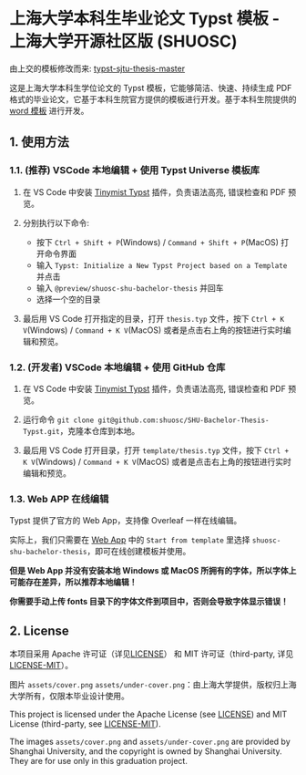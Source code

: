 # 上海大学本科生毕业论文 Typst 模板 - 上海大学开源社区版 (SHUOSC)

由上交的模板修改而来: [typst-sjtu-thesis-master](https://github.com/tzhTaylor/typst-sjtu-thesis-master)

这是上海大学本科生学位论文的 Typst 模板，它能够简洁、快速、持续生成 PDF 格式的毕业论文，它基于本科生院官方提供的模板进行开发。基于本科生院提供的 [word 模板](https://cj.shu.edu.cn/DataInterface/上海大学本科毕业论文（设计）撰写格式模板.pdf) 进行开发。

## 1. 使用方法

### 1.1. (推荐) VSCode 本地编辑 + 使用 Typst Universe 模板库

1. 在 VS Code 中安装 [Tinymist Typst](https://marketplace.visualstudio.com/items?itemName=myriad-dreamin.tinymist) 插件，负责语法高亮, 错误检查和 PDF 预览。

2. 分别执行以下命令: 
   - 按下 `Ctrl + Shift + P`(Windows) / `Command + Shift + P`(MacOS) 打开命令界面
   - 输入 `Typst: Initialize a New Typst Project based on a Template` 并点击 
   - 输入 `@preview/shuosc-shu-bachelor-thesis` 并回车
   - 选择一个空的目录

3. 最后用 VS Code 打开指定的目录，打开 `thesis.typ` 文件，按下 `Ctrl + K V`(Windows) / `Command + K V`(MacOS) 或者是点击右上角的按钮进行实时编辑和预览。

### 1.2. (开发者) VSCode 本地编辑 + 使用 GitHub 仓库

1. 在 VS Code 中安装 [Tinymist Typst](https://marketplace.visualstudio.com/items?itemName=myriad-dreamin.tinymist) 插件，负责语法高亮, 错误检查和 PDF 预览。

2. 运行命令 `git clone git@github.com:shuosc/SHU-Bachelor-Thesis-Typst.git`，克隆本仓库到本地。

3. 最后用 VS Code 打开目录，打开 `template/thesis.typ` 文件，按下 `Ctrl + K V`(Windows) / `Command + K V`(MacOS) 或者是点击右上角的按钮进行实时编辑和预览。

### 1.3. Web APP 在线编辑

Typst 提供了官方的 Web App，支持像 Overleaf 一样在线编辑。

实际上，我们只需要在 [Web App](https://typst.app/) 中的 `Start from template` 里选择 `shuosc-shu-bachelor-thesis`，即可在线创建模板并使用。

**但是 Web App 并没有安装本地 Windows 或 MacOS 所拥有的字体，所以字体上可能存在差异，所以推荐本地编辑！**

**你需要手动上传 fonts 目录下的字体文件到项目中，否则会导致字体显示错误！**

## 2. License

本项目采用 Apache 许可证（详见[LICENSE](./LICENSE)） 和 MIT 许可证（third-party, 详见[LICENSE-MIT](./LICENSE-MIT)）。

图片 `assets/cover.png` `assets/under-cover.png`：由上海大学提供，版权归上海大学所有，仅限本毕业设计使用。

This project is licensed under the Apache License (see [LICENSE](./LICENSE)) and MIT License (third-party, see [LICENSE-MIT](./LICENSE-MIT)).

The images `assets/cover.png` and `assets/under-cover.png` are provided by Shanghai University, and the copyright is owned by Shanghai University. They are for use only in this graduation project.